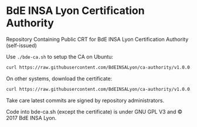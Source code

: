 # BdE INSA Lyon Certification Authority

Repository Containing Public CRT for BdE INSA Lyon Certification Authority (self-issued)

Use ``./bde-ca.sh`` to setup the CA on Ubuntu:

```bash
curl https://raw.githubusercontent.com/BdEINSALyon/ca-authority/v1.0.0.0/bde-ca.sh | sudo bash
```

On other systems, download the certificate:

```bash
curl https://raw.githubusercontent.com/BdEINSALyon/ca-authority/v1.0.0.0/certificate.crt > bdeinsalyon.crt
```

Take care latest commits are signed by repository administrators.

Code into bde-ca.sh (except the certificate) is under GNU GPL V3 and &copy; 2017
BdE INSA Lyon.
